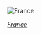 
![France](https://www.gstatic.com/prettyearth/assets/full/2446.jpg)

*[France](https://www.google.com/maps/@43.534657,4.157954,17z/data=!3m1!1e3)*
